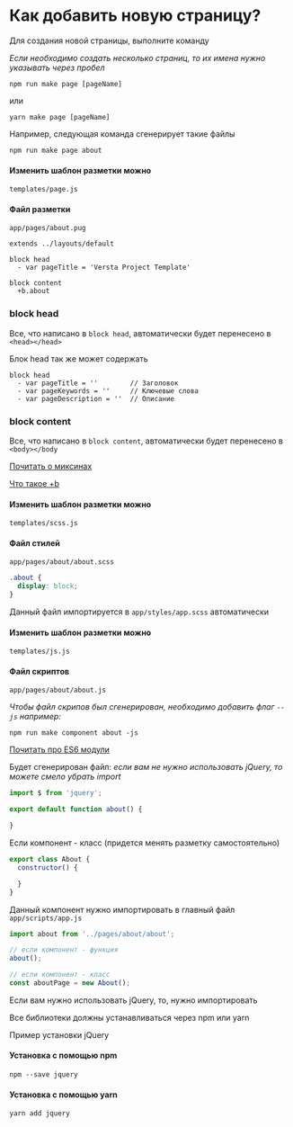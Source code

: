 # Как добавить новую страницу?

Для создания новой страницы, выполните команду

_Если необходимо создать несколько страниц, то их имена нужно указывать через пробел_
```
npm run make page [pageName]
```
или
```
yarn make page [pageName]
```
Например, следующая команда сгенерирует такие файлы
```
npm run make page about
```

#### Изменить шаблон разметки можно
`templates/page.js`

#### Файл разметки
`app/pages/about.pug`

```jade
extends ../layouts/default

block head
  - var pageTitle = 'Versta Project Template'

block content
  +b.about

```
### block head
Все, что написано в `block head`, автоматически будет перенесено в `<head></head>`

Блок head так же может содержать

```jade
block head
  - var pageTitle = ''        // Заголовок
  - var pageKeywords = ''     // Ключевые слова
  - var pageDescription = ''  // Описание
```

### block content
Все, что написано в `block content`,  автоматически будет перенесено в `<body></body`


[Почитать о миксинах](https://pugjs.org/language/mixins.html)

[Что такое +b](https://github.com/kizu/bemto)

#### Изменить шаблон разметки можно
`templates/scss.js`

#### Файл стилей
`app/pages/about/about.scss`

```scss
.about {
  display: block;
}
```

Данный файл импортируется в `app/styles/app.scss` автоматически

#### Изменить шаблон разметки можно
`templates/js.js`

#### Файл скриптов
`app/pages/about/about.js`

_Чтобы файл скрипов был сгенерирован, необходимо добавить флаг `--js` например:_
```
npm run make component about -js
```

[Почитать про ES6 модули](https://github.com/FrontenderMagazine/es6-modules/blob/master/rus.md)

Будет сгенерирован файл:
_если вам не нужно использовать jQuery, то можете смело убрать import_
```js
import $ from 'jquery';

export default function about() {

}
```

Если компонент - класс (придется менять разметку самостоятельно)
```js
export class About {
  constructor() {

  }
}
```

Данный компонент нужно импортировать в главный файл `app/scripts/app.js`
```js
import about from '../pages/about/about';

// если компонент - функция
about();

// если компонент - класс
const aboutPage = new About();
```
Если вам нужно использовать jQuery, то, нужно импортировать

Все библиотеки должны устанавливаться через npm или yarn

Пример установки jQuery

#### Установка с помощью npm

```
npm --save jquery
```

#### Установка с помощью yarn

```
yarn add jquery
```
